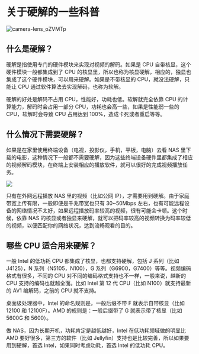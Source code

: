 # 关于硬解的一些科普

![camera-lens_oZVMTp](https://slark-blog.s3.bitiful.net/camera-lens_oZVMTp.jpg)

## 什么是硬解？

硬解是指使用专门的硬件模块来实现对视频的解码。如果是 CPU 自带核显，这个硬件模块一般都集成到了 CPU 的核显里，所以也称为核显硬解，相应的，独显也集成了这个硬件模块，可以用来硬解。如果是不带核显的 CPU，就没法硬解，只能让 CPU 通过软件算法去实现解码，也称为软解。

硬解的好处是解码不占用 CPU，性能好，功耗也低。软解就完全依靠 CPU 的计算能力，解码时会占用一部分 CPU，功耗也会高一些，如果是性能弱一些的 CPU，软解时会导致 CPU 占用达到 100%，造成卡死或者重启等等。

## 什么情况下需要硬解？

如果是在家里使用终端设备（电视，投影仪，手机，平板，电脑）去看 NAS 里下载的电影，这种情况下一般都不需要硬解，因为这些终端设备硬件里都集成了相应的视频解码模块，在终端上安装相应的播放软件，就可以很好的完成视频播放任务。

![](https://slark-blog.s3.bitiful.net/eyurgptb.fov_UwsrsB.png)

只有在外网远程播放 NAS 里的视频（比如公网 IP），才需要用到硬解。由于家庭带宽上传有限，一般即便是千兆带宽也只有 30~50Mbps 左右，也有可能远程设备的网络情况不太好，如果远程播放码率较高的视频，很有可能会卡顿。这个时候，依靠 NAS 的核显或者独显来硬解，就可以把码率较高的视频转换为码率较低的视频，以便匹配你的网络状况，达到流畅观看的目的。

## 哪些 CPU 适合用来硬解？

一般 Intel 的低功耗 CPU 都集成了核显，也都支持硬解，包括 J 系列（比如 J4125），N 系列（N5105，N100），G 系列（G6900，G7400）等等。视频编码格式有很多，不同的 CPU 对不同的编码格式支持也不一样，一般来说，越新的 CPU 支持的编码也就越全面。比如 Intel 第 12 代 CPU（比如 N100）就支持最新的 AV1 编解码，之前的 CPU 就不支持。

桌面级处理器中，Intel 的命名规则是，一般后缀不带 F 就表示自带核显（比如 12100 和 12100F）。AMD 的规则是：一般后缀带了 G 就表示带了核显（比如 5600G 和 5600）。

做 NAS，因为长期开机，功耗肯定是越低越好，Intel 在低功耗领域做的明显比 AMD 要好很多，第三方的软件（比如 Jellyfin）支持也是比较完善，所以如果要用到硬解，首选 Intel，如果同时考虑功耗，首选 Intel 的低功耗 CPU。